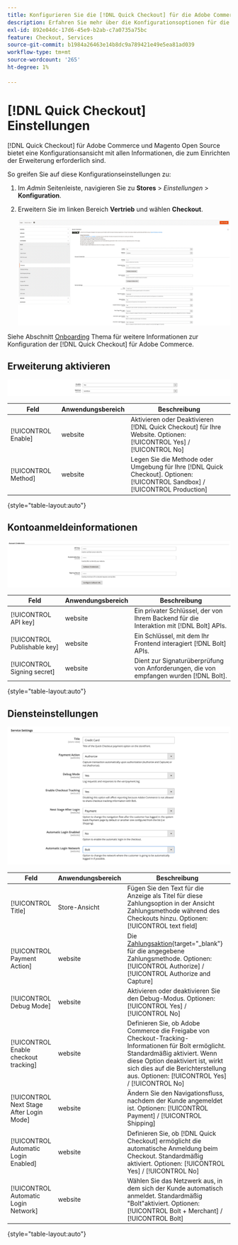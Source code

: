 ```yaml
---
title: Konfigurieren Sie die [!DNL Quick Checkout] für die Adobe Commerce-Erweiterung
description: Erfahren Sie mehr über die Konfigurationsoptionen für die [!DNL Quick Checkout] und wie Sie die Erweiterung erfolgreich integrieren und einrichten können.
exl-id: 892e04dc-17d6-45e9-b2ab-c7a0735a75bc
feature: Checkout, Services
source-git-commit: b1984a26463e14b8dc9a789421e49e5ea81ad039
workflow-type: tm+mt
source-wordcount: '265'
ht-degree: 1%

---
```


# [!DNL Quick Checkout] Einstellungen

[!DNL Quick Checkout] für Adobe Commerce und Magento Open Source bietet eine Konfigurationsansicht mit allen Informationen, die zum Einrichten der Erweiterung erforderlich sind.

So greifen Sie auf diese Konfigurationseinstellungen zu:

1. Im _Admin_ Seitenleiste, navigieren Sie zu **Stores** > _Einstellungen_ > **Konfiguration**.
1. Erweitern Sie im linken Bereich **Vertrieb** und wählen **Checkout**.

   ![Quick Checkout](assets/config-new-logo-view.png)

Siehe Abschnitt [Onboarding](../quick-checkout/onboarding.md) Thema für weitere Informationen zur Konfiguration der [!DNL Quick Checkout] für Adobe Commerce.

## Erweiterung aktivieren

![Quick Checkout](assets/enable-method.png)

| Feld | Anwendungsbereich | Beschreibung |
|---|---|---|
| [!UICONTROL Enable] | website | Aktivieren oder Deaktivieren [!DNL Quick Checkout] für Ihre Website. Optionen: [!UICONTROL Yes] / [!UICONTROL No] |
| [!UICONTROL Method] | website | Legen Sie die Methode oder Umgebung für Ihre [!DNL Quick Checkout]. Optionen: [!UICONTROL Sandbox] / [!UICONTROL Production] |

{style="table-layout:auto"}

## Kontoanmeldeinformationen

![Quick Checkout](assets/account-creds.png)

| Feld | Anwendungsbereich | Beschreibung |
|---|---|---|
| [!UICONTROL API key] | website | Ein privater Schlüssel, der von Ihrem Backend für die Interaktion mit [!DNL Bolt] APIs. |
| [!UICONTROL Publishable key] | website | Ein Schlüssel, mit dem Ihr Frontend interagiert [!DNL Bolt] APIs. |
| [!UICONTROL Signing secret] | website | Dient zur Signaturüberprüfung von Anforderungen, die von empfangen wurden [!DNL Bolt]. |

{style="table-layout:auto"}

## Diensteinstellungen

![Quick Checkout](assets/service-settings.png)

| Feld | Anwendungsbereich | Beschreibung |
|---|---|---|
| [!UICONTROL Title] | Store-Ansicht | Fügen Sie den Text für die Anzeige als Titel für diese Zahlungsoption in der Ansicht Zahlungsmethode während des Checkouts hinzu. Optionen: [!UICONTROL text field] |
| [!UICONTROL Payment Action] | website | Die [Zahlungsaktion](https://docs.magento.com/user-guide/configuration/sales/payment-methods.html#payment-actions){target="_blank"} für die angegebene Zahlungsmethode. Optionen: [!UICONTROL Authorize] / [!UICONTROL Authorize and Capture] |
| [!UICONTROL Debug Mode] | website | Aktivieren oder deaktivieren Sie den Debug-Modus. Optionen: [!UICONTROL Yes] / [!UICONTROL No] |
| [!UICONTROL Enable checkout tracking] | website | Definieren Sie, ob Adobe Commerce die Freigabe von Checkout-Tracking-Informationen für Bolt ermöglicht. Standardmäßig aktiviert. Wenn diese Option deaktiviert ist, wirkt sich dies auf die Berichterstellung aus. Optionen: [!UICONTROL Yes] / [!UICONTROL No] |
| [!UICONTROL Next Stage After Login Mode] | website | Ändern Sie den Navigationsfluss, nachdem der Kunde angemeldet ist. Optionen: [!UICONTROL Payment] / [!UICONTROL Shipping] |
| [!UICONTROL Automatic Login Enabled] | website | Definieren Sie, ob [!DNL Quick Checkout] ermöglicht die automatische Anmeldung beim Checkout. Standardmäßig aktiviert. Optionen: [!UICONTROL Yes] / [!UICONTROL No] |
| [!UICONTROL Automatic Login Network] | website | Wählen Sie das Netzwerk aus, in dem sich der Kunde automatisch anmeldet. Standardmäßig &quot;Bolt&quot;aktiviert. Optionen: [!UICONTROL Bolt + Merchant] / [!UICONTROL Bolt] |

{style="table-layout:auto"}

